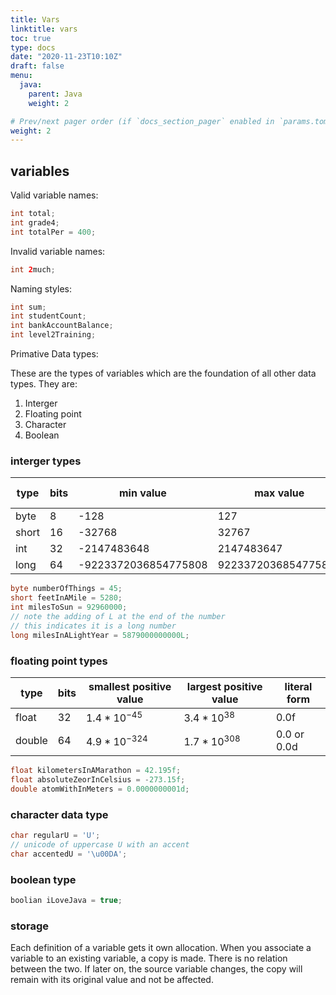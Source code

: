 ```yaml
---
title: Vars
linktitle: vars
toc: true
type: docs
date: "2020-11-23T10:10Z"
draft: false
menu:
  java:
    parent: Java
    weight: 2

# Prev/next pager order (if `docs_section_pager` enabled in `params.toml`)
weight: 2
---
```


## variables

Valid variable names:

```java
int total;
int grade4;
int totalPer = 400;
```

Invalid variable names:

```java
int 2much;
```

Naming styles:

```java
int sum;
int studentCount;
int bankAccountBalance;
int level2Training;
```

Primative Data types:

These are the types of variables which are the foundation of all other data types. They are:

1. Interger
2. Floating point
3. Character
4. Boolean

### interger types

| type  | bits | min value            | max value           | literal form |
| ----- | ---- | -------------------- | ------------------- | ------------ |
| byte  | 8    | -128                 | 127                 | 0            |
| short | 16   | -32768               | 32767               | 0            |
| int   | 32   | -2147483648          | 2147483647          | 0            |
| long  | 64   | -9223372036854775808 | 9223372036854775808 | 0L           |

```java
byte numberOfThings = 45;
short feetInAMile = 5280;
int milesToSun = 92960000;
// note the adding of L at the end of the number
// this indicates it is a long number
long milesInALightYear = 5879000000000L;
```

### floating point types

| type   | bits | smallest positive value | largest positive value | literal form |
| ------ | ---- | ----------------------- | ---------------------- | ------------ |
| float  | 32   | $1.4 * 10^{-45}$        | $3.4 * 10^{38}$        | 0.0f         |
| double | 64   | $4.9 * 10^{-324}$       | $1.7 * 10^{308}$       | 0.0 or 0.0d  |

```java
float kilometersInAMarathon = 42.195f;
float absoluteZeorInCelsius = -273.15f;
double atomWithInMeters = 0.0000000001d;
```

### character data type

```java
char regularU = 'U';
// unicode of uppercase U with an accent
char accentedU = '\u00DA';
```

### boolean type

```java
boolian iLoveJava = true;
```

### storage

Each definition of a variable gets it own allocation. When you associate a variable to an existing variable, a copy is made. There is no relation between the two. If later on, the source variable changes, the copy will remain with its original value and not be affected.
